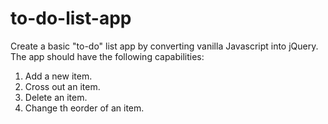 # to-do-list-app
Create a basic "to-do" list app by converting vanilla Javascript into jQuery. 
The app should have the following capabilities:
1. Add a new item.
2. Cross out an item.
3. Delete an item.
4. Change th eorder of an item.
